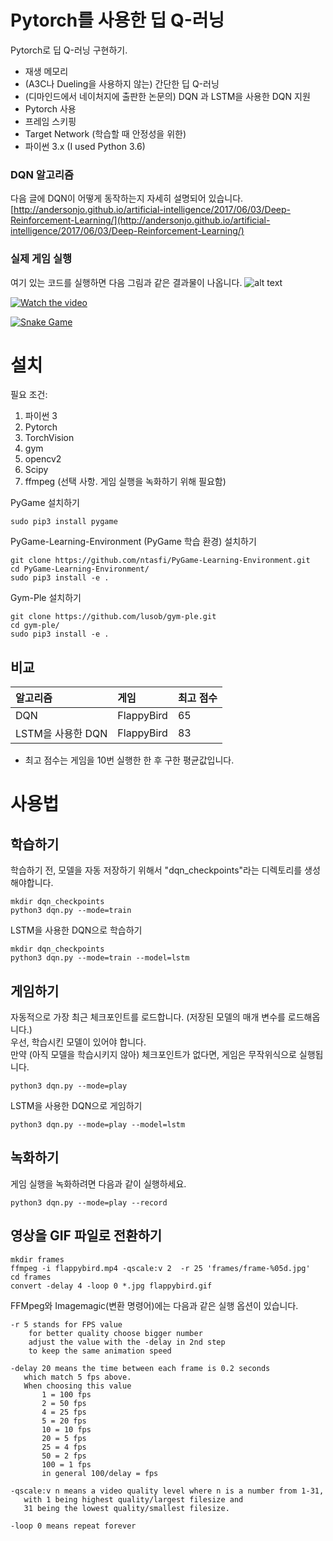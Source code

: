 # Pytorch를 사용한 딥 Q-러닝

Pytorch로 딥 Q-러닝 구현하기. 

* 재생 메모리
* (A3C나 Dueling을 사용하지 않는) 간단한 딥 Q-러닝 
* (디마인드에서 네이처지에 출판한 논문의) DQN 과 LSTM을 사용한 DQN 지원
* Pytorch 사용
* 프레임 스키핑 
* Target Network (학습할 때 안정성을 위한) 
* 파이썬 3.x (I used Python 3.6)

### DQN 알고리즘 
다음 글에 DQN이 어떻게 동작하는지 자세히 설명되어 있습니다. <br>
[http://andersonjo.github.io/artificial-intelligence/2017/06/03/Deep-Reinforcement-Learning/](http://andersonjo.github.io/artificial-intelligence/2017/06/03/Deep-Reinforcement-Learning/)

### 실제 게임 실행 
여기 있는 코드를 실행하면 다음 그림과 같은 결과물이 나옵니다. 
![alt text](./images/flappybird.gif?raw=true)

[![Watch the video](http://img.youtube.com/vi/MkE6bnK7_DE/0.jpg)](https://youtu.be/MkE6bnK7_DE)

[![Snake Game](https://img.youtube.com/vi/cBxXIII4qRM/0.jpg)](https://www.youtube.com/watch?v=cBxXIII4qRM)


# 설치

필요 조건: 

1. 파이썬 3
2. Pytorch 
3. TorchVision
4. gym
5. opencv2 
6. Scipy 
7. ffmpeg (선택 사항. 게임 실행을 녹화하기 위해 필요함)


PyGame 설치하기

```
sudo pip3 install pygame
```

PyGame-Learning-Environment (PyGame 학습 환경) 설치하기

```
git clone https://github.com/ntasfi/PyGame-Learning-Environment.git
cd PyGame-Learning-Environment/
sudo pip3 install -e .
```

Gym-Ple 설치하기

```
git clone https://github.com/lusob/gym-ple.git
cd gym-ple/
sudo pip3 install -e .
```
## 비교 

| 알고리즘 | 게임 | 최고 점수 | 
|:----------|:-----|:-----------|
| DQN       | FlappyBird | 65   |
| LSTM을 사용한 DQN | FlappyBird | 83 |

* 최고 점수는 게임을 10번 실행한 한 후 구한 평균값입니다. 

# 사용법

## 학습하기

학습하기 전, 모델을 자동 저장하기 위해서 "dqn_checkpoints"라는 디렉토리를 생성해야합니다. 

```
mkdir dqn_checkpoints
python3 dqn.py --mode=train
```

LSTM을 사용한 DQN으로 학습하기 

```
mkdir dqn_checkpoints
python3 dqn.py --mode=train --model=lstm
```

## 게임하기

자동적으로 가장 최근 체크포인트를 로드합니다. (저장된 모델의 매개 변수를 로드해옵니다.) <br>
우선, 학습시킨 모델이 있어야 합니다. <br>
만약 (아직 모델을 학습시키지 않아) 체크포인트가 없다면, 게임은 무작위식으로 실행됩니다.

```
python3 dqn.py --mode=play
```

LSTM을 사용한 DQN으로 게임하기 

```
python3 dqn.py --mode=play --model=lstm
```

## 녹화하기

게임 실행을 녹화하려면 다음과 같이 실행하세요.

```
python3 dqn.py --mode=play --record 
```

## 영상을 GIF 파일로 전환하기

```
mkdir frames
ffmpeg -i flappybird.mp4 -qscale:v 2  -r 25 'frames/frame-%05d.jpg'
cd frames
convert -delay 4 -loop 0 *.jpg flappybird.gif
```

FFMpeg와 Imagemagic(변환 명령어)에는 다음과 같은 실행 옵션이 있습니다.

```
-r 5 stands for FPS value
    for better quality choose bigger number
    adjust the value with the -delay in 2nd step
    to keep the same animation speed

-delay 20 means the time between each frame is 0.2 seconds
   which match 5 fps above.
   When choosing this value
       1 = 100 fps
       2 = 50 fps
       4 = 25 fps
       5 = 20 fps
       10 = 10 fps
       20 = 5 fps
       25 = 4 fps
       50 = 2 fps
       100 = 1 fps
       in general 100/delay = fps

-qscale:v n means a video quality level where n is a number from 1-31, 
   with 1 being highest quality/largest filesize and 
   31 being the lowest quality/smallest filesize.

-loop 0 means repeat forever
```
